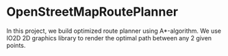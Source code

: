 # OpenStreetMapRoutePlanner
In this project, we build optimized route planner using A*-algorithm. We use IO2D 2D graphics library to render the optimal path between any 2 given points.
